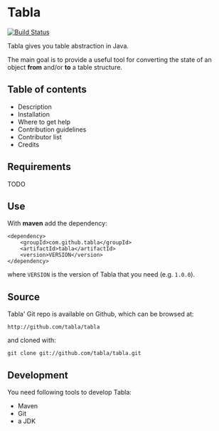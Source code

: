 Tabla
=====

[![Build Status](https://travis-ci.org/tabla/tabla.png?branch=master)](https://travis-ci.org/tabla/tabla)

Tabla gives you table abstraction in Java.

The main goal is to provide a useful tool for converting the state of an object **from** and/or **to** a table structure.


Table of contents
-----------------

* Description
* Installation
* Where to get help
* Contribution guidelines
* Contributor list
* Credits

Requirements
------------

TODO


Use
---

With **maven** add the dependency:

    <dependency>
        <groupId>com.github.tabla</groupId>
        <artifactId>tabla</artifactId>
        <version>VERSION</version>
    </dependency>

where `VERSION` is the version of Tabla that you need (e.g. `1.0.0`).


Source
------

Tabla' Git repo is available on Github, which can be browsed at:

    http://github.com/tabla/tabla

and cloned with:

    git clone git://github.com/tabla/tabla.git


Development
-----------

You need following tools to develop Tabla:

* Maven
* Git
* a JDK
